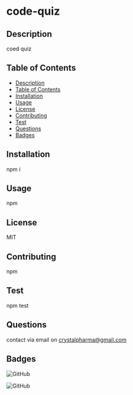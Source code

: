 # code-quiz
## Description
coed quiz
    
## Table of Contents
- [Description](#Description)
- [Table of Contents](#Table-of-Contents)
- [Installation](#Installation)
- [Usage](#Usage)
- [License](#License)
- [Contributing](#Contributing)
- [Test](#Test)
- [Questions](#Questions)
- [Badges](#Badges)

## Installation
npm i
## Usage
npm
    
## License
MIT
    
## Contributing
npm
    
## Test
npm test
    
## Questions
contact via email on crystalpharma@gmail.com

## Badges
![GitHub](https://img.shields.io/github/languages/top/CrystalPharma/code-quiz)

![GitHub](https://img.shields.io/github/license/CrystalPharma/code-quiz)